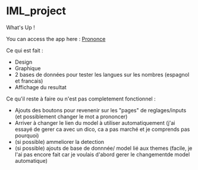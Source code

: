 # IML_project

What's Up !

You can access the app here : <a href="https://alexgir.github.io/IML_project/Site-projet/html/mainPage.html">Prononce</a>

Ce qui est fait : 
  - Design
  - Graphique
  - 2 bases de données pour tester les langues sur les nombres (espagnol et francais)
  - Affichage du resultat
  
Ce qu'il reste à faire ou n'est pas completement fonctionnel :
  - Ajouts des boutons pour revenenir sur les "pages" de reglages/inputs (et possiblement changer le mot a prononcer)
  - Arriver à changer le lien du model à utiliser automatiquement (j'ai essayé de gerer ca avec un dico, ca a pas marché et je comprends pas pourquoi)
  - (si possible) ammeliorer la detection
  - (si possible) ajouts de base de donnnée/ model lié aux themes (facile, je l'ai pas encore fait car je voulais d'abord gerer le changementde model automatique)


